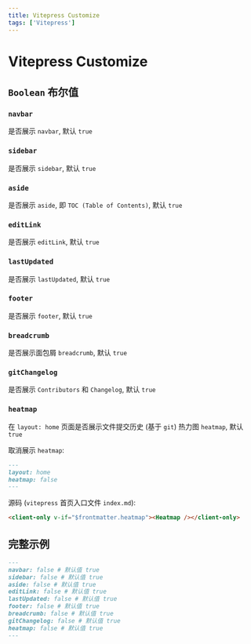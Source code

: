```yaml
---
title: Vitepress Customize
tags: ['Vitepress']
---
```


# Vitepress Customize

## `Boolean` 布尔值

### `navbar`

是否展示 `navbar`, 默认 `true`

### `sidebar`

是否展示 `sidebar`, 默认 `true`

### `aside`

是否展示 `aside`, 即 `TOC (Table of Contents)`, 默认 `true`

### `editLink`

是否展示 `editLink`, 默认 `true`

### `lastUpdated`

是否展示 `lastUpdated`, 默认 `true`

### `footer`

是否展示 `footer`, 默认 `true`

### `breadcrumb`

是否展示面包屑 `breadcrumb`, 默认 `true`

### `gitChangelog`

是否展示 `Contributors` 和 `Changelog`, 默认 `true`

### `heatmap`

在 `layout: home` 页面是否展示文件提交历史 (基于 `git`) 热力图 `heatmap`, 默认 `true`

取消展示 `heatmap`:

```md
---
layout: home
heatmap: false
---
```

源码 (`vitepress` 首页入口文件 `index.md`):

```md
<client-only v-if="$frontmatter.heatmap"><Heatmap /></client-only>
```

## 完整示例

```md
---
navbar: false # 默认值 true
sidebar: false # 默认值 true
aside: false # 默认值 true
editLink: false # 默认值 true
lastUpdated: false # 默认值 true
footer: false # 默认值 true
breadcrumb: false # 默认值 true
gitChangelog: false # 默认值 true
heatmap: false # 默认值 true
---
```
